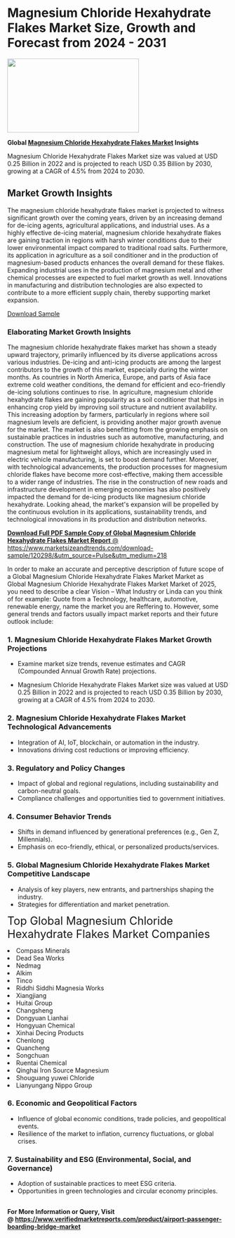 <H1>Magnesium Chloride Hexahydrate Flakes Market Size, Growth and Forecast from 2024 - 2031</H1><img class="aligncenter size-medium wp-image-584254" src="https://thirdeyenews.in/wp-content/uploads/2024/09/Global-Market-Research-300x168.jpeg" alt="" width="300" height="168" /><p><strong>Global&nbsp;<a href="https://www.marketsizeandtrends.com/download-sample/120298/&amp;utm_source=Pulse&amp;utm_medium=218">Magnesium Chloride Hexahydrate Flakes Market</a> Insights</strong></p><p>Magnesium Chloride Hexahydrate Flakes Market size was valued at USD 0.25 Billion in 2022 and is projected to reach USD 0.35 Billion by 2030, growing at a CAGR of 4.5% from 2024 to 2030.</p><p><h2>Market Growth Insights</h2> The magnesium chloride hexahydrate flakes market is projected to witness significant growth over the coming years, driven by an increasing demand for de-icing agents, agricultural applications, and industrial uses. As a highly effective de-icing material, magnesium chloride hexahydrate flakes are gaining traction in regions with harsh winter conditions due to their lower environmental impact compared to traditional road salts. Furthermore, its application in agriculture as a soil conditioner and in the production of magnesium-based products enhances the overall demand for these flakes. Expanding industrial uses in the production of magnesium metal and other chemical processes are expected to fuel market growth as well. Innovations in manufacturing and distribution technologies are also expected to contribute to a more efficient supply chain, thereby supporting market expansion. <p><a href="#">Download Sample</a></p> <h3>Elaborating Market Growth Insights</h3> The magnesium chloride hexahydrate flakes market has shown a steady upward trajectory, primarily influenced by its diverse applications across various industries. De-icing and anti-icing products are among the largest contributors to the growth of this market, especially during the winter months. As countries in North America, Europe, and parts of Asia face extreme cold weather conditions, the demand for efficient and eco-friendly de-icing solutions continues to rise. In agriculture, magnesium chloride hexahydrate flakes are gaining popularity as a soil conditioner that helps in enhancing crop yield by improving soil structure and nutrient availability. This increasing adoption by farmers, particularly in regions where soil magnesium levels are deficient, is providing another major growth avenue for the market. The market is also benefitting from the growing emphasis on sustainable practices in industries such as automotive, manufacturing, and construction. The use of magnesium chloride hexahydrate in producing magnesium metal for lightweight alloys, which are increasingly used in electric vehicle manufacturing, is set to boost demand further. Moreover, with technological advancements, the production processes for magnesium chloride flakes have become more cost-effective, making them accessible to a wider range of industries. The rise in the construction of new roads and infrastructure development in emerging economies has also positively impacted the demand for de-icing products like magnesium chloride hexahydrate. Looking ahead, the market's expansion will be propelled by the continuous evolution in its applications, sustainability trends, and technological innovations in its production and distribution networks. <p><a href="#"></p><p><span class=""><strong>Download Full PDF Sample Copy of Global Magnesium Chloride Hexahydrate Flakes Market Report</strong> @ <a href="https://www.marketsizeandtrends.com/download-sample/120298/&amp;utm_source=Pulse&amp;utm_medium=218" target="_blank">https://www.marketsizeandtrends.com/download-sample/120298/&amp;utm_source=Pulse&amp;utm_medium=218</a></span></p><p>In order to make an accurate and perceptive description of future scope of a Global&nbsp;Magnesium Chloride Hexahydrate Flakes Market Market as Global&nbsp;Magnesium Chloride Hexahydrate Flakes Market Market of 2025, you need to describe a clear Vision &ndash; What Industry or Linda can you think of for example: Quote from a Technology, healthcare, automotive, renewable energy, name the market you are Reffering to. However, some general trends and factors usually impact market reports and their future outlook include:</p><h3>1.&nbsp;<strong>Magnesium Chloride Hexahydrate Flakes Market Growth Projections</strong></h3><ul><li>Examine market size trends, revenue estimates and CAGR (Compounded Annual Growth Rate) projections.</li><li><p>Magnesium Chloride Hexahydrate Flakes Market size was valued at USD 0.25 Billion in 2022 and is projected to reach USD 0.35 Billion by 2030, growing at a CAGR of 4.5% from 2024 to 2030.</p></li></ul><h3>2.&nbsp;<strong>Magnesium Chloride Hexahydrate Flakes Market Technological Advancements</strong></h3><ul><li>Integration of AI, IoT, blockchain, or automation in the industry.</li><li>Innovations driving cost reductions or improving efficiency.</li></ul><h3>3.&nbsp;<strong>Regulatory and Policy Changes</strong></h3><ul><li>Impact of global and regional regulations, including sustainability and carbon-neutral goals.</li><li>Compliance challenges and opportunities tied to government initiatives.</li></ul><h3>4.&nbsp;<strong>Consumer Behavior Trends</strong></h3><ul><li>Shifts in demand influenced by generational preferences (e.g., Gen Z, Millennials).</li><li>Emphasis on eco-friendly, ethical, or personalized products/services.</li></ul><h3>5.&nbsp;<strong>Global Magnesium Chloride Hexahydrate Flakes Market Competitive Landscape</strong></h3><ul><li>Analysis of key players, new entrants, and partnerships shaping the industry.</li><li>Strategies for differentiation and market penetration.</li></ul><p data-pm-slice="1 1 []"><span style="color: inherit; font-family: inherit; font-size: 25px;">Top Global Magnesium Chloride Hexahydrate Flakes Market Companies</span></p><div class="" data-test-id=""><p><li>Compass Minerals</li><li> Dead Sea Works</li><li> Nedmag</li><li> Alkim</li><li> Tinco</li><li> Riddhi Siddhi Magnesia Works</li><li> Xiangjiang</li><li> Huitai Group</li><li> Changsheng</li><li> Dongyuan Lianhai</li><li> Hongyuan Chemical</li><li> Xinhai Decing Products</li><li> Chenlong</li><li> Quancheng</li><li> Songchuan</li><li> Ruentai Chemical</li><li> Qinghai Iron Source Magnesium</li><li> Shouguang yuwei Chloride</li><li> Lianyungang Nippo Group</li></p></div><h3>6.&nbsp;<strong>Economic and Geopolitical Factors</strong></h3><ul><li>Influence of global economic conditions, trade policies, and geopolitical events.</li><li>Resilience of the market to inflation, currency fluctuations, or global crises.</li></ul><h3>7.&nbsp;<strong>Sustainability and ESG (Environmental, Social, and Governance)</strong></h3><ul><li>Adoption of sustainable practices to meet ESG criteria.</li><li>Opportunities in green technologies and circular economy principles.</li></ul><h2><strong style="font-size: 14px;">For More Information or Query, Visit @&nbsp;</strong><a style="background-color: #ffffff; font-size: 14px;" href="https://www.marketsizeandtrends.com/report/magnesium-chloride-hexahydrate-flakes-market/" target="_blank">https://www.verifiedmarketreports.com/product/airport-passenger-boarding-bridge-market</a></h2>
